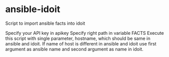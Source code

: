 # ansible-idoit
Script to import ansible facts into idoit

Specify your API key in apikey
Specify right path in variable FACTS
Execute this script with single parameter, hostname, which should be same in ansible and idoit.
If name of host is different in ansible and idoit use first argument as ansible name and second argument as name in idoit.
